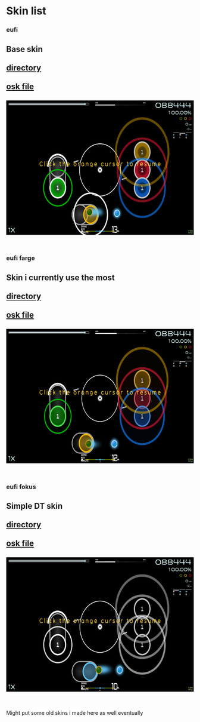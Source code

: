 # Skin list
### eufi
Base skin<br><br>
[directory](skins/eufi)<br><br>
[osk file](skins/eufi.osk)<br><br>
<img src="skins/eufi.png" width="640" height="360"><br><br>
---
### eufi farge
Skin i currently use the most<br><br>
[directory](skins/eufi%20farge)<br><br>
[osk file](skins/eufi%20farge.osk)<br><br>
<img src="skins/eufi%20farge.png" width="640" height="360"><br><br>
---
### eufi fokus
Simple DT skin<br><br>
[directory](skins/eufi%20fokus)<br><br>
[osk file](skins/eufi%20fokus.osk)<br><br>
<img src="skins/eufi%20fokus.png" width="640" height="360"><br><br>
---
Might put some old skins i made here as well eventually
